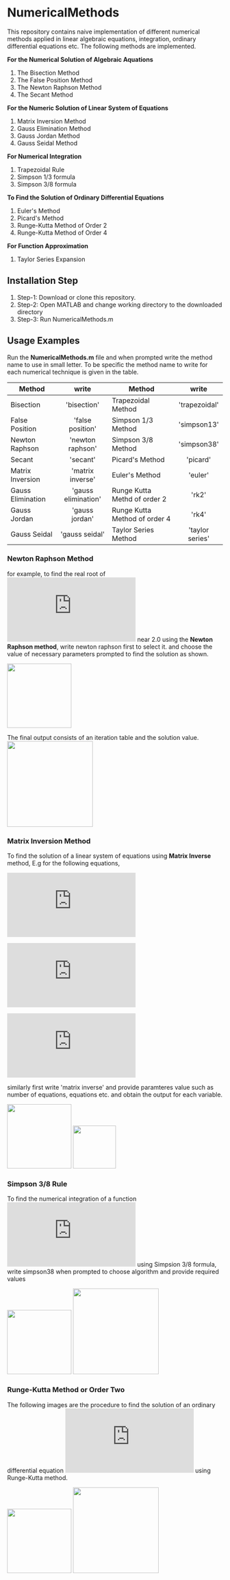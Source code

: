 # NumericalMethods
This repository contains naive implementation of different numerical methods applied in linear algebraic equations, integration, ordinary differential equations etc. The following methods are implemented.

**For the Numerical Solution of Algebraic Aquations**
1. The Bisection Method
2. The False Position Method
3. The Newton Raphson Method
4. The Secant Method

**For the Numeric Solution of Linear System of Equations**
1. Matrix Inversion Method
2. Gauss Elimination Method
3. Gauss Jordan Method
4. Gauss Seidal Method

**For Numerical Integration**
1. Trapezoidal Rule
2. Simpson 1/3 formula
3. Simpson 3/8 formula

**To Find the Solution of Ordinary Differential Equations**
1. Euler's Method
2. Picard's Method
3. Runge-Kutta Method of Order 2
4. Runge-Kutta Method of Order 4

**For Function Approximation**
1. Taylor Series Expansion

## Installation Step
1. Step-1: Download or clone this repository.
2. Step-2: Open MATLAB and change working directory to the downloaded directory
3. Step-3: Run NumericalMethods.m

## Usage Examples
Run the **NumericalMethods.m** file and when prompted write the method name to use in small letter. To be specific the method name to write for each numerical technique is given in the table.


| Method            | write               | Method            | write               |
| -------------     |:-------------:      | -------------     |:-------------:      |
| Bisection         | 'bisection'         |Trapezoidal Method | 'trapezoidal'       |
| False Position    | 'false position'    |Simpson 1/3 Method | 'simpson13'         |
| Newton Raphson    | 'newton raphson'    |Simpson 3/8 Method | 'simpson38'         |
| Secant            | 'secant'            |Picard's Method    | 'picard'            |
| Matrix Inversion  | 'matrix inverse'    |Euler's Method     | 'euler'             |
| Gauss Elimination | 'gauss elimination' |Runge Kutta Methd of order 2 | 'rk2'     |
| Gauss Jordan      | 'gauss jordan'      |Runge Kutta Method of order 4 | 'rk4'    |
|Gauss Seidal       | 'gauss seidal'      |Taylor Series Method          | 'taylor series' |

### Newton Raphson Method
for example, to find the real root of  ![](https://latex.codecogs.com/svg.latex?x%5E%7B4%7D-11x&plus;8%20%3D0)  near 2.0  using the **Newton Raphson method**, write newton raphson first to select it. and choose the value of necessary parameters prompted to find the solution as shown.

<img src="utility/images/newton_raphson_method.PNG" height = "150">

The final output consists of an iteration table and the solution value. 
<img src ="utility/images/newton_raphson_output.PNG" height = "200">

### Matrix Inversion Method
To find the solution of a linear system of equations using **Matrix Inverse** method, E.g for the following equations,

![](https://latex.codecogs.com/svg.latex?%5Cdpi%7B50%7D%20%5Clarge%202x&plus;4y-6z%20%3D%20-4)

![](https://latex.codecogs.com/svg.latex?%5Cdpi%7B50%7D%20%5Clarge%20x&plus;5y&plus;3z%20%3D%2010)

![](https://latex.codecogs.com/svg.latex?%5Cdpi%7B50%7D%20%5Clarge%20x&plus;3y&plus;2z%20%3D%205)

similarly first write 'matrix inverse' and provide paramteres value such as number of equations, equations etc. and obtain the output for each variable.

<img src = "utility/images/matrix_inverse_method.PNG" height = "150">
<img src = "utility/images/matrix_inverse_output.PNG" height = "100">

### Simpson 3/8 Rule
To find the numerical integration of a function    ![](https://latex.codecogs.com/svg.latex?%5Cinline%20%5Cdpi%7B50%7D%20%5Clarge%20%5Cint_%7B0%7D%5E%7B12%7D%7B%5Cfrac%7B1%7D%7B1&plus;x%5E2%7Ddx%7D)    using Simpsion 3/8 formula, write simpson38 when prompted to choose algorithm and provide required values

<img src = "utility/images/simpson38.PNG" height = "150">
<img src = "utility/images/simpson38_output.PNG" height = "200">

### Runge-Kutta Method or Order Two
The following images are the procedure to find the solution of an ordinary differential equation    ![](https://latex.codecogs.com/svg.latex?%5Cinline%20%5Cdpi%7B50%7D%20%5Clarge%20%5Cfrac%7B%5Cmathrm%7Bd%7D%20y%7D%7B%5Cmathrm%7Bd%7D%20x%7D%3D%5Csin%7By%7D)    using Runge-Kutta method.

<img src = "utility/images/rk2_method.PNG" height = "150">
<img src = "utility/images/rk2_output.PNG" height = "200">


